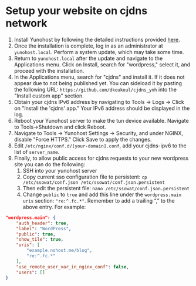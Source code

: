 # Setup your website on cjdns network

1. Install Yunohost by following the detailed instructions provided [here](link-to-instructions).
2. Once the installation is complete, log in as an administrator at `yunohost.local`. Perform a system update, which may take some time.
3. Return to `yunohost.local` after the update and navigate to the Applications menu. Click on Install, search for "wordpress," select it, and proceed with the installation.
4. In the Applications menu, search for "cjdns" and install it. If it does not appear due to not being published yet. You can sideload it by pasting the following URL: `https://github.com/dkoukoul/cjdns_ynh` into the "Install custom app" section.
5. Obtain your cjdns IPv6 address by navigating to Tools -> Logs -> Click on "Install the 'cjdns' app." Your IPv6 address should be displayed in the log.
6. Reboot your Yunohost server to make the tun device available. Navigate to Tools->Shutdown and click Reboot.
7. Navigate to Tools -> Yunohost Settings -> Security, and under NGINX, disable "Force HTTPS." Click Save to apply the changes.
8. Edit `/etc/nginx/conf.d/[your-domain].conf`, add your cjdns-ipv6 to the list of `server_name`. 
9. Finally, to allow public access for cjdns requests to your new wordpress site you can do the following:
   1.  SSH into your yunohost server
   2.  Copy current sso configuration file to persistent: `cp /etc/ssowat/conf.json /etc/ssowat/conf.json.persistent`
   3.  Then edit the persistent file: `nano /etc/ssowat/conf.json.persistent`
   4.  Change `public` to `true` and add this line under the `wordpress.main uris` section: `"re:^.fc.*"`. Remember to add a trailing “,” to the above entry. For example:

```json
"wordpress.main": {
    "auth_header": true,
    "label": "WordPress",
    "public": true,
    "show_tile": true,
    "uris": [
        "example.nohost.me/blog",
        "re:^.fc.*"
    ],
    "use_remote_user_var_in_nginx_conf": false,
    "users": []
}
``````
